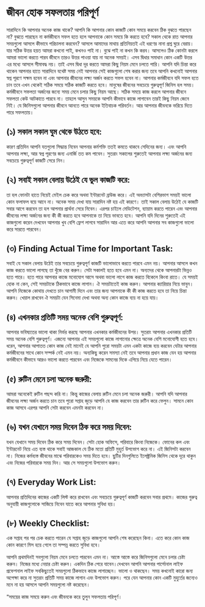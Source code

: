 # জীবন হোক সফলতায় পরিপূর্ণ
সারাদিনে কি আপনার অনেক কাজ থাকে? আপনি কি আপনার কোন কাজটি কোন সময়ে করবেন ঠিক বুঝতে পারছেন না? বুঝতে পারছেন না কর্মজীবনে সফল হতে হলে আপনাকে কোন সময়ে কি করতে হবে? সকাল থেকে রাত আপনার সময়গুলো আসলে কীভাবে পরিচালনা করবেন?
আসলে আমাদের মাথায় প্রতিনিয়তই এই ধরণের নানা প্রশ্ন ঘুরে বেরায়। যার সঠিক উত্তর হয়ত আমরা কখনো পাই, কখনও পাই না। বুঝে পাই না কখন কি করব। আসলেও ঠিক কোনটা করলে আমরা ভালো করতে পারব জীবনে তারও উত্তর পাওয়া যায় না অনেক সময়ই। এসব দ্বিধার সমাধান কোন একটি উত্তর এর মধ্যে আসলে সীমাবদ্ধ নয়। তাই এসব দ্বিধা দূর করতে আমরা কিছু নিয়ম মেনে চলতে পারি।
আপনি যদি চিন্তা করে থাকেন আপনার হাতে সারাদিনে যথেষ্ট সময় নেই আপনার সেই কাজগুলো শেষ করার জন্য তবে আপনি কখনোই আপনার স্বপ্ন পূরণে সক্ষম হবেন না এবং আপনার জীবনের লক্ষ্য অর্জন করতে সফল হবেন না। আপনার কর্মজীবনে যদি সফল হতে চান তবে এখন থেকেই সঠিক সময়ে সঠিক কাজটি করতে হবে। মানুষের জীবনের সবচেয়ে গুরুত্বপূর্ণ  জিনিস হল সময়। কর্মজীবনে সফলতা অর্জনের জন্যে সময় মেনে চলার কিছু নিয়ম আছে। সঠিক সময়ে কাজ করলে আপনার জীবনে সফলতা কেউ আটকাতে পারবে না। তাহলে আসুন সময়কে আপনি কীভাবে কাজে লাগাবেন তারই কিছু নিয়ম জেনে নিই। যে জিনিসগুলো আপনার জীবনে আনতে পারে অনেক ইতিবাচক পরিবর্তন। আর আপনার জীবনকে ভরিয়ে দিতে পারে সফলতায়।

## (১) সকাল সকাল ঘুম থেকে উঠতে হবে:
কারণ প্রতিদিন আপনি যতগুলো সিদ্ধান্ত নিবেন আপনার কর্মশক্তি ততই কমতে থাকবে সেদিনের জন্য। এবং আপনি আপনার লক্ষ্য, আর স্বপ্ন পূরণের জন্য এনার্জি তত কম পাবেন। সুতরাং সকালের শুরুতেই আপনার লক্ষ্য অর্জনের জন্য সবচেয়ে গুরুত্বপূর্ণ কাজটি সেরে নিন।
## (২) সবাই সকাল বেলায় উঠেই যে ভুল কাজটি করে:
তা হল ফোনটা হাতে নিয়েই মেইল চেক করে অথবা ইন্টারনেট ব্রাউজ করে। এই অভ্যাসটা বেশিরভাগ সময়ই ভালো কোন ফলাফল বয়ে আনে না। অনেক সময় দেখা যায় সারাদিন নষ্ট হয় এই কারণে। তাই সকাল বেলায় উঠেই যে কাজটি সবার আগে করবেন তা হল আপনার প্রার্থনা সেরে নিবেন। এরপর চাইলে মেডিটেশন, ব্যায়াম করতে পারেন এবং আপনার জীবনের লক্ষ্য অর্জনের জন্য কী কী করতে হবে আপনাকে তা নিয়ে ভাবতে হবে। আপনি যদি দিনের শুরুতেই এই কাজগুলো করেন দেখবেন আপনার খুব বেশি ফ্রেশ লাগবে সারাদিন আর এতে করে আপনি আপনার সব কাজগুলো ভালো করে সারতে পারবেন।
## (৩) Finding Actual Time for Important Task:
সবাই যে সকাল বেলায় উঠেই তার সবচেয়ে গুরুত্বপূর্ণ কাজটি ভালোভাবে করতে পারবে এমন নয়। আপনার আসলে কখন কাজ করতে ভালো লাগছে তা খুঁজে বের করুন। সেটা সকালই হতে হবে এমন না। অন্যদের থেকে আপনারটা ভিন্নও হতে পারে। হতে পারে আপনার কাজে মনোযোগ আসে অথবা ভালো লাগে কাজ করতে বিকেলে কিংবা রাতে। যে সময়ই হোক না কেন, সেই সময়টাকে ঠিকভাবে কাজে লাগান। ঐ সময়টাতেই কাজ করুন। আপনার ক্যারিয়ার নিয়ে ভাবুন। আপনি নিজেকে কোথায় দেখতে চান আগামী দিনে এবং তার জন্য আপনাকে কী কী কাজ করতে হবে তা নিয়ে চিন্তা করুন। খেয়াল রাখবেন ঐ সময়টা যেন সিনেমা দেখা অথবা অন্য কোন কাজে ব্যয় না হয়ে যায়।
## (৪) এখনকার প্রতিটি সময় অনেক বেশি গুরুত্বপূর্ণ:
আপনার ভবিষ্যতের ভালো থাকা নির্ভর করছে আপনার এখনকার কর্মজীবনের উপর। সুতরাং আপনার এখনকার প্রতিটি সময় অনেক বেশি গুরুত্বপূর্ণ। এজন্যে আপনার এই সময়গুলো কাজে লাগানোর ক্ষেত্রে অনেক বেশি মনোযোগী হতে হবে। ধরেন, আপনার আপাতত কোন কাজ নেই মানেই যে আপনি পুরো সময়টা এমন একটা কাজে ব্যয় করবেন যেটার আপনার কর্মজীবনের সাথে কোন সম্পর্ক নেই এমন নয়। অন্যকিছু করেন সমস্যা নেই তবে আপনার প্রধান কাজ যেন হয় আপনার কর্মজীবনে কীভাবে আরও ভালো করতে পারবেন এবং নিজেকে সামনের দিকে এগিয়ে নিয়ে যেতে পারেন।
## (৫) রুটিন মেনে চলা অনেক জরুরী:
আমরা অনেকেই রুটিন পছন্দ করি না। কিন্তু কাজের বেলায় রুটিন মেনে চলা অনেক জরুরী। আপনি যদি আপনার জীবনের লক্ষ্য অর্জন করতে চান তবে পুরো সপ্তাহ জুড়ে আপনি যে কাজ করবেন তার রুটিন করে ফেলুন। সামনে কোন কাজ আসবে এরপর আপনি সেটা করবেন এমনটা করবেন না।
## (৬) যখন যেখানে সময় দিবেন ঠিক করে সময় দিবেন:
যখন যেখানে সময় দিবেন ঠিক করে সময় দিবেন। সেটা হোক অফিসে, পরিবারে কিংবা নিজেকে। ফোনের কল এবং ইন্টারনেট নিয়ে এত ব্যস্ত থাকে সবাই আজকাল যে ঠিক মতো প্রতিটি মুহুর্ত উপভোগ করে না। এই জিনিসটা করবেন না। নিজের কর্মব্যস্ত জীবনের মাঝে পরিবারকেও সময় দিতে হবে। ছুটির দিনগুলিতে ইলেক্ট্রনিক জিনিস থেকে দূরে থাকুন এবং নিজের পরিবারকে সময় দিন। আর সে সময়গুলো উপভোগ করুন।
## (৭) Everyday Work List:
আপনার প্রতিদিনের কাজের একটি লিস্ট করে রাখবেন এবং সবচেয়ে গুরুত্বপূর্ণ কাজটি করবেন সবার প্রথমে। কাজের গুরুত্ব অনুযায়ী কাজগুলোকে সাজিয়ে নিবেন যাতে করে আপনার সুবিধা হয়।
## (৮) Weekly Checklist:
এক সপ্তাহ পর পর চেক করতে পারেন যে সপ্তাহ জুড়ে কাজগুলো আপনি শেষ করেছেন কিনা। এতে করে কোন কাজ কোন কারণে মিস হয়ে গেলে তা সম্পন্ন করতে সুবিধা হবে।

আপনি প্রথমদিনই সবগুলো নিয়ম মেনে চলতে পারবেন এমন না। আস্তে আস্তে করে জিনিসগুলো মেনে চলার চেষ্টা করুন। নিজের মধ্যে নেয়ার চেষ্টা করুন। একদিন ঠিক পেরে যাবেন।দেখবেন আপনি আপনার পার্সোনাল লাইফ প্রফেশনাল লাইফ সবকিছুতেই সময়গুলো ঠিকভাবে কাজে লাগাচ্ছেন। ভালো ও থাকছেন। সময় কখনোই কারো জন্য অপেক্ষা করে না সুতরাং প্রতিটি সময় কাজে লাগান এবং উপভোগ করুন। পরে যেন আপনার কোন একটি মুহুর্তের জন্যেও মনে না হয় আসলে আপনি সময়গুলো নষ্ট করেছেন।

“সময়ের কাজ সময়ে করুন এবং জীবনকে করে তুলুন সফলতায় পরিপূর্ণ।
